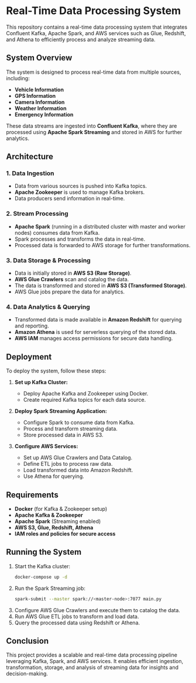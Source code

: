 # Real-Time Data Processing System

This repository contains a real-time data processing system that integrates Confluent Kafka, Apache Spark, and AWS services such as Glue, Redshift, and Athena to efficiently process and analyze streaming data.

## System Overview

The system is designed to process real-time data from multiple sources, including:
- **Vehicle Information**
- **GPS Information**
- **Camera Information**
- **Weather Information**
- **Emergency Information**

These data streams are ingested into **Confluent Kafka**, where they are processed using **Apache Spark Streaming** and stored in AWS for further analytics.

## Architecture

### **1. Data Ingestion**
- Data from various sources is pushed into Kafka topics.
- **Apache Zookeeper** is used to manage Kafka brokers.
- Data producers send information in real-time.

### **2. Stream Processing**
- **Apache Spark** (running in a distributed cluster with master and worker nodes) consumes data from Kafka.
- Spark processes and transforms the data in real-time.
- Processed data is forwarded to AWS storage for further transformations.

### **3. Data Storage & Processing**
- Data is initially stored in **AWS S3 (Raw Storage)**.
- **AWS Glue Crawlers** scan and catalog the data.
- The data is transformed and stored in **AWS S3 (Transformed Storage)**.
- AWS Glue jobs prepare the data for analytics.

### **4. Data Analytics & Querying**
- Transformed data is made available in **Amazon Redshift** for querying and reporting.
- **Amazon Athena** is used for serverless querying of the stored data.
- **AWS IAM** manages access permissions for secure data handling.

## Deployment

To deploy the system, follow these steps:

1. **Set up Kafka Cluster:**
   - Deploy Apache Kafka and Zookeeper using Docker.
   - Create required Kafka topics for each data source.
   
2. **Deploy Spark Streaming Application:**
   - Configure Spark to consume data from Kafka.
   - Process and transform streaming data.
   - Store processed data in AWS S3.
   
3. **Configure AWS Services:**
   - Set up AWS Glue Crawlers and Data Catalog.
   - Define ETL jobs to process raw data.
   - Load transformed data into Amazon Redshift.
   - Use Athena for querying.

## Requirements

- **Docker** (for Kafka & Zookeeper setup)
- **Apache Kafka & Zookeeper**
- **Apache Spark** (Streaming enabled)
- **AWS S3, Glue, Redshift, Athena**
- **IAM roles and policies for secure access**

## Running the System

1. Start the Kafka cluster:
   ```sh
   docker-compose up -d
   ```
2. Run the Spark Streaming job:
   ```sh
   spark-submit --master spark://<master-node>:7077 main.py
   ```
3. Configure AWS Glue Crawlers and execute them to catalog the data.
4. Run AWS Glue ETL jobs to transform and load data.
5. Query the processed data using Redshift or Athena.

## Conclusion

This project provides a scalable and real-time data processing pipeline leveraging Kafka, Spark, and AWS services. It enables efficient ingestion, transformation, storage, and analysis of streaming data for insights and decision-making.

